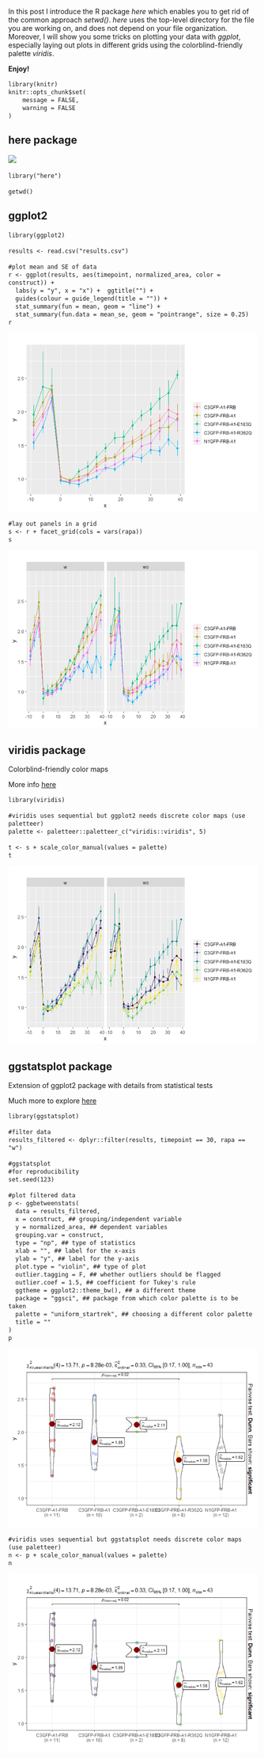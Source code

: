 In this post I introduce the R package *here* which enables you to get
rid of the common approach *setwd()*. *here* uses the top-level
directory for the file you are working on, and does not depend on your
file organization. Moreover, I will show you some tricks on plotting
your data with *ggplot*, especially laying out plots in different grids
using the colorblind-friendly palette *viridis*.

**Enjoy!**

    library(knitr)
    knitr::opts_chunk$set(
        message = FALSE,
        warning = FALSE
    )

## here package

![](https://raw.githubusercontent.com/allisonhorst/stats-illustrations/master/rstats-artwork/here.png)

    library("here")

    getwd()

## ggplot2

    library(ggplot2)

    results <- read.csv("results.csv")

    #plot mean and SE of data
    r <- ggplot(results, aes(timepoint, normalized_area, color = construct)) +
      labs(y = "y", x = "x") +  ggtitle("") +
      guides(colour = guide_legend(title = "")) +
      stat_summary(fun = mean, geom = "line") +
      stat_summary(fun.data = mean_se, geom = "pointrange", size = 0.25)
    r

![](exp_livecell_html_files/figure-markdown_strict/ggplot2-1.png)

    #lay out panels in a grid
    s <- r + facet_grid(cols = vars(rapa))
    s

![](exp_livecell_html_files/figure-markdown_strict/ggplot2-2.png)

## viridis package

Colorblind-friendly color maps

More info
[here](https://cran.r-project.org/web/packages/viridis/vignettes/intro-to-viridis.html)

    library(viridis)

    #viridis uses sequential but ggplot2 needs discrete color maps (use paletteer)
    palette <- paletteer::paletteer_c("viridis::viridis", 5)

    t <- s + scale_color_manual(values = palette)
    t

![](exp_livecell_html_files/figure-markdown_strict/viridis-1.png)

## ggstatsplot package

Extension of ggplot2 package with details from statistical tests

Much more to explore
[here](https://indrajeetpatil.github.io/ggstatsplot/index.html)

    library(ggstatsplot)

    #filter data
    results_filtered <- dplyr::filter(results, timepoint == 30, rapa == "w")

    #ggstatsplot
    #for reproducibility
    set.seed(123)

    #plot filtered data
    p <- ggbetweenstats(
      data = results_filtered,
      x = construct, ## grouping/independent variable
      y = normalized_area, ## dependent variables
      grouping.var = construct,
      type = "np", ## type of statistics
      xlab = "", ## label for the x-axis
      ylab = "y", ## label for the y-axis
      plot.type = "violin", ## type of plot
      outlier.tagging = F, ## whether outliers should be flagged
      outlier.coef = 1.5, ## coefficient for Tukey's rule
      ggtheme = ggplot2::theme_bw(), ## a different theme
      package = "ggsci", ## package from which color palette is to be taken
      palette = "uniform_startrek", ## choosing a different color palette
      title = ""
    )
    p

![](exp_livecell_html_files/figure-markdown_strict/ggstatsplot-1.png)

    #viridis uses sequential but ggstatsplot needs discrete color maps (use paletteer)
    n <- p + scale_color_manual(values = palette)
    n

![](exp_livecell_html_files/figure-markdown_strict/ggstatsplot-2.png)
